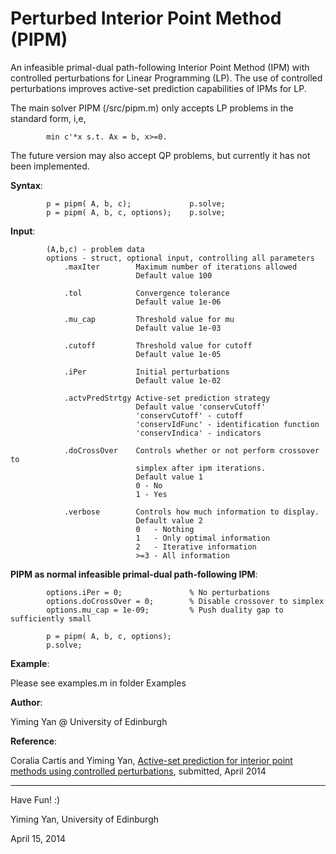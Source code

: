  Perturbed Interior Point Method (PIPM)
===============================================

An infeasible primal-dual path-following Interior Point Method (IPM) with 
controlled perturbations for Linear Programming (LP). The use of controlled perturbations improves active-set prediction capabilities of IPMs for LP.

The main solver PIPM (/src/pipm.m) only accepts LP problems 
in the standard form, i,e,
```
        min c'*x s.t. Ax = b, x>=0.        
```

The future version may also accept QP problems, but currently it has not been implemented.


**Syntax**:
```
        p = pipm( A, b, c);             p.solve;
        p = pipm( A, b, c, options);    p.solve;
```

**Input**:

```
        (A,b,c) - problem data
        options - struct, optional input, controlling all parameters
        	.maxIter        Maximum number of iterations allowed
                            Default value 100
        	                
        	.tol            Convergence tolerance
                            Default value 1e-06
        	                
        	.mu_cap         Threshold value for mu
        	                Default value 1e-03
        	                
        	.cutoff         Threshold value for cutoff
        	                Default value 1e-05
        	                
        	.iPer           Initial perturbations
                            Default value 1e-02
                                
        	.actvPredStrtgy Active-set prediction strategy
                            Default value 'conservCutoff'
                     		'conservCutoff' - cutoff
                     		'conservIdFunc' - identification function
                     		'conservIndica' - indicators

        	.doCrossOver 	Controls whether or not perform crossover to
                    		simplex after ipm iterations.
                    		Default value 1
                          	0 - No
                          	1 - Yes

        	.verbose        Controls how much information to display.
                            Default value 2
                 	        0   - Nothing
                          	1   - Only optimal information
                          	2   - Iterative information
                          	>=3 - All information

```

**PIPM as normal infeasible primal-dual path-following IPM**:
```
        options.iPer = 0;               % No perturbations
        options.doCrossOver = 0;        % Disable crossover to simplex
        options.mu_cap = 1e-09;         % Push duality gap to sufficiently small
        
        p = pipm( A, b, c, options);
        p.solve;
```

**Example**: 

Please see examples.m in folder Examples


**Author**:  

Yiming Yan @ University of Edinburgh


**Reference**:

Coralia Cartis and Yiming Yan, 
[Active-set prediction for interior point methods using controlled perturbations](http://www.maths.ed.ac.uk/~yan/research/papers/aiipm.pdf),
submitted, April 2014

- - -

Have Fun! :)

Yiming Yan,
University of Edinburgh

April 15, 2014
